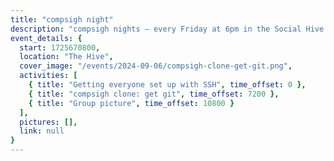 ```yaml
---
title: "compsigh night"
description: "compsigh nights — every Friday at 6pm in the Social Hive. there's something new each week: come for a workshop, hyping each other up with project demos, or just chill, have some dinner, and play card & board games with us."
event_details: {
  start: 1725670800,
  location: "The Hive",
  cover_image: "/events/2024-09-06/compsigh-clone-get-git.png",
  activities: [
    { title: "Getting everyone set up with SSH", time_offset: 0 },
    { title: "compsigh clone: get git", time_offset: 7200 },
    { title: "Group picture", time_offset: 10800 }
  ],
  pictures: [],
  link: null
}
---
```

